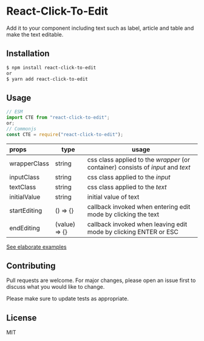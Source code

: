 # React-Click-To-Edit

Add it to your component including text such as label, article and table and make the text editable.

## Installation

```bash
$ npm install react-click-to-edit
or
$ yarn add react-click-to-edit
```

## Usage

```jsx
// ESM
import CTE from "react-click-to-edit";
or;
// Commonjs
const CTE = require("react-click-to-edit");
```

| props        | type          | usage                                                                            |
| :----------- | ------------- | -------------------------------------------------------------------------------- |
| wrapperClass | string        | css class applied to the _wrapper_ (or container) consists of _input_ and _text_ |
| inputClass   | string        | css class applied to the _input_                                                 |
| textClass    | string        | css class applied to the _text_                                                  |
| initialValue | string        | initial value of text                                                            |
| startEditing | () => {}      | callback invoked when entering edit mode by clicking the text                    |
| endEditing   | (value) => {} | callback invoked when leaving edit mode by clicking ENTER or ESC                 |

[See elaborate examples](https://react-click-to-edit.web.app/docs-examples)

## Contributing

Pull requests are welcome. For major changes, please open an issue first to discuss what you would like to change.

Please make sure to update tests as appropriate.

## License

MIT
